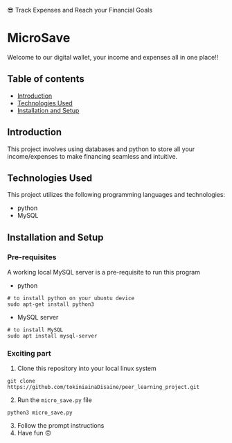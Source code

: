 😎 Track Expenses and Reach your Financial Goals

# MicroSave

Welcome to our digital wallet, your income and expenses all in one place!!

## Table of contents
- [Introduction](#introduction)
- [Technologies Used](#technologies-used)
- [Installation and Setup](#installation)


## Introduction

This project involves using databases and python to store all your income/expenses to make financing seamless and intuitive.

## Technologies Used

This project utilizes the following programming languages and technologies:
- python
- MySQL

## Installation and Setup

### Pre-requisites
A working local MySQL server is a pre-requisite to run this program

- python
```
# to install python on your ubuntu device
sudo apt-get install python3
```
- MySQL server
```
# to install MySQL
sudo apt install mysql-server
```

### Exciting part

1. Clone this repository into your local linux system 
```
git clone https://github.com/tokiniainaDisaine/peer_learning_project.git
```
2. Run the `micro_save.py` file
```
python3 micro_save.py
```
3. Follow the prompt instructions
4. Have fun 🙃